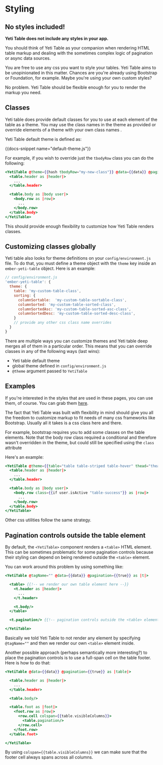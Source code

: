 # Styling

## No styles included!

**Yeti Table does not include any styles in your app.**

You should think of Yeti Table as your companion when rendering HTML table markup and
dealing with the sometimes complex logic of pagination or async data sources.

You are free to use any css you want to style your tables. Yeti Table aims to be
unopinionated in this matter. Chances are you're already using Bootstrap or Foundation, for example.
Maybe you're using your own custom styles?

No problem. Yeti Table should be flexible enough for you to render the markup you need.

## Classes

Yeti table does provide default classes for you to use at each element of the table as a theme. 
You may use the class names in the theme as provided or override elements of a theme with your 
own class names .

Yeti Table default theme is defined as:

{{docs-snippet name="default-theme.js"}}

For example, if you wish to override just the `tbodyRow` class you can do the following:

```hbs
<YetiTable @theme={{hash tbodyRow="my-new-class"}} @data={{data}} @pagination={{true}} as |table|>
  <table.header as |header|>
    ...
  </table.header>

  <table.body as |body user|>
    <body.row as |row|>
      ...
    </body.row>
  </table.body>
</YetiTable>
```

This should provide enough flexibility to customize how Yeti Table renders classes.

## Customizing classes globally

Yeti table also looks for theme definitions on your `config/environment.js` file. To do that, you must define
a theme object with the `theme` key inside an `ember-yeti-table` object. Here is an example:

```js
// config/environment.js
'ember-yeti-table': {
  theme: {
    table: 'my-custom-table-class',
    sorting: {
      columnSortable:  'my-custom-table-sortable-class',
      columnSorted: 'my-custom-table-sorted-class',
      columnSortedAsc: 'my-custom-table-sorted-asc-class',
      columnSortedDesc: 'my-custom-table-sorted-desc-class',
    }
    // provide any other css class name overrides
  }
}
```

There are multiple ways you can customize themes and Yeti table deep merges all of them in a particular order.
This means that you can override classes in any of the following ways (last wins):

- Yeti table default theme
- global theme defined in `config/environment.js`
- `@theme` argument passed to `YetiTable`

## Examples

If you're interested in the styles that are used in these pages, you can use them, of course.
You can grab them [here](https://github.com/miguelcobain/ember-yeti-table/blob/master/tests/dummy/app/styles/material.scss).

The fact that Yeti Table was built with flexibility in mind should give you all the freedom
to customize markup to fit needs of many css frameworks like Bootstrap. Usually all it takes is a css class
here and there.

For example, bootstrap requires you to add some classes on the table elements. Note that the body row class
required a conditional and therefore wasn't overridden in the theme, but could still be specified 
using the `class` attribute 

Here's an example:

```hbs
<YetiTable @theme={{table="table table-striped table-hover" thead="thead-dark"}} @data={{data}} @pagination={{true}} as |table|>
  <table.header as |header|>
    ...
  </table.header>

  <table.body as |body user|>
    <body.row class={{if user.isActive "table-success"}} as |row|>
      ...
    </body.row>
  </table.body>
</YetiTable>
```

Other css utilities follow the same strategy.

## Pagination controls outside the table element

By default, the `<YetiTable>` component renders a `<table>` HTML element. This can be sometimes
problematic for some pagination controls because their styling can depend on being rendered
outside the `<table>` element.

You can work around this problem by using something like:

```hbs
<YetiTable @tagName="" @data={{data}} @pagination={{true}} as |t|>

  <table> {{!-- we render our own table element here --}}
    <t.header as |header|>
      ...
    </t.header>

    <t.body/>
  </table>

  <t.pagination/> {{!-- pagination controls outside the <table> element --}}

</YetiTable>
```

Basically we told Yeti Table to not render any element by specifying `@tagName=""`
and then we render our own `<table>` element inside.

Another possible approach (perhaps semantically more interesting?) to place
the pagination controls is to use a full-span cell on the table footer.
Here is how to do that:

```hbs
<YetiTable @data={{data}} @pagination={{true}} as |table|>

  <table.header as |header|>
    ...
  </table.header>

  <table.body/>

  <table.foot as |foot|>
    <foot.row as |row|>
      <row.cell colspan={{table.visibleColumns}}>
        <table.pagination/>
      </row.cell>
    </foot.row>
  </table.foot>

</YetiTable>
```

By using `colspan={{table.visibleColumns}}` we can make sure that the footer cell always spans across
all columns.
